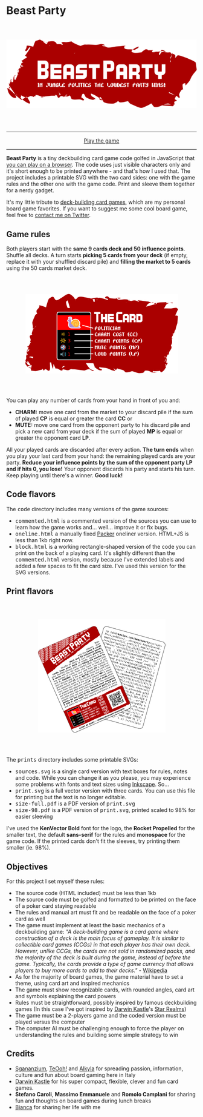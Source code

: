# Beast Party

<div align="center" style="margin:60px 0">
    <p><img src="images/logo.png"></p>
</div>

---

<div align="center">
    <a href="https://www.kesiev.com/beastparty/">Play the game</a>
</div>

---

**Beast Party** is a tiny deckbuilding card game code golfed in JavaScript that [you can play on a browser](https://www.kesiev.com/beastparty). The code uses just visible characters only and it's short enough to be printed anywhere - and that's how I used that. The project includes a printable SVG with the two card sides: one with the game rules and the other one with the game code. Print and sleeve them together for a nerdy gadget.

It's my little tribute to [deck-building card games](https://en.wikipedia.org/wiki/Deck-building_game), which are my personal board game favorites. If you want to suggest me some cool board game, feel free to [contact me on Twitter](https://twitter.com/KesieV).

## Game rules

Both players start with the **same 9 cards deck and 50 influence points**. Shuffle all decks. A turn starts **picking 5 cards from your deck** (if empty, replace it with your shuffled discard pile) and **filling the market to 5 cards** using the 50 cards market deck.

<div align="center" style="margin:60px 0">
    <p><img src="images/thecard.png"></p>
</div>

You can play any number of cards from your hand in front of you and:

  - **CHARM:** move one card from the market to your discard pile if the sum of played **CP** is equal or greater the card **CC** or
  - **MUTE:** move one card from the opponent party to his discard pile and pick a new card from your deck if the sum of played **MP** is equal or greater the opponent card **LP**.

 All your played cards are discarded after every action. **The turn ends** when you play your last card from your hand: the remaining played cards are your party. **Reduce your influence points by the sum of the opponent party LP and if hits 0, you lose!** Your opponent discards his party and starts his turn. Keep playing until there's a winner. **Good luck!**

## Code flavors

The <tt>code</tt> directory includes many versions of the game sources:

  * <tt>commented.html</tt> is a commented version of the sources you can use to learn how the game works and... well... improve it or fix bugs.
  * <tt>oneline.html</tt> a manually fixed [Packer](http://dean.edwards.name/packer/) oneliner version. HTML+JS is less than 1kb right now.
  * <tt>block.html</tt> is a working rectangle-shaped version of the code you can print on the back of a playing card. It's slightly different than the <tt>commented.html</tt> version, mostly because I've extended labels and added a few spaces to fit the card size. I've used this version for the SVG versions.

## Print flavors

<div align="center" style="margin:60px 0">
    <p><img src="images/cards.png"></p>
</div>

The <tt>prints</tt> directory includes some printable SVGs:

  * <tt>sources.svg</tt> is a single card version with text boxes for rules, notes and code. While you can change it as you please, you may experience some problems with fonts and text sizes using [Inkscape](https://inkscape.org/). So...
  * <tt>print.svg</tt> is a full vector version with three cards. You can use this file for printing but the text is no longer editable.
  * <tt>size-full.pdf</tt> is a PDF version of <tt>print.svg</tt>
  * <tt>size-98.pdf</tt> is a PDF version of <tt>print.svg</tt>, printed scaled to 98% for easier sleeving

I've used the **KenVector Bold** font for the logo, the **Rocket Propelled** for the smaller text, the default **sans-serif** for the rules and **monospace** for the game code. If the printed cards don't fit the sleeves, try printing them smaller (ie. 98%).

## Objectives

For this project I set myself these rules:

  * The source code (HTML included) must be less than 1kb
  * The source code must be golfed and formatted to be printed on the face of a poker card staying readable
  * The rules and manual art must fit and be readable on the face of a poker card as well
  * The game must implement at least the basic mechanics of a deckbuilding game: _"A deck-building game is a card game where construction of a deck is the main focus of gameplay. It is similar to collectible card games (CCGs) in that each player has their own deck. However, unlike CCGs, the cards are not sold in randomized packs, and the majority of the deck is built during the game, instead of before the game. Typically, the cards provide a type of game currency that allows players to buy more cards to add to their decks."_ - [Wikipedia](https://en.wikipedia.org/wiki/Deck-building_game)
  * As for the majority of board games, the game material have to set a theme, using card art and inspired mechanics
  * The game must show recognizable cards, with rounded angles, card art and symbols explaining the card powers
  * Rules must be straightforward, possibly inspired by famous deckbuilding games (In this case I've got inspired by [Darwin Kastle](https://boardgamegeek.com/boardgamedesigner/4059/darwin-kastle)'s [Star Realms](https://www.starrealms.com/))
  * The game must be a 2-players game and the coded version must be played versus the computer
  * The computer AI must be challenging enough to force the player on understanding the rules and building some simple strategy to win

## Credits

  * [Sgananzium](http://www.sgananzium.it/), [TeOoh!](https://it-it.facebook.com/RecensioniMinute) and [Alkyla](https://www.youtube.com/channel/UCC7NoaDQUH4tTLxCeVZm0oQ) for spreading passion, information, culture and fun about board gaming here in Italy
  * [Darwin Kastle](https://boardgamegeek.com/boardgamedesigner/4059/darwin-kastle) for his super compact, flexible, clever and fun card games.
  * **Stefano Caroli**, **Massimo Emmanuele** and **Romolo Camplani** for sharing fun and thoughts on board games during lunch breaks
  * [Bianca](http://www.linearkey.net/) for sharing her life with me
  